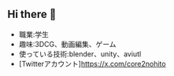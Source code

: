 ## Hi there 👋
- 職業:学生
- 趣味:3DCG、動画編集、ゲーム
- 使っている技術:blender、unity、aviutl
- [Twitterアカウント]https://x.com/core2nohito
  
